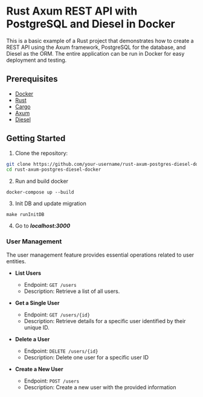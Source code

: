 # Rust Axum REST API with PostgreSQL and Diesel in Docker

This is a basic example of a Rust project that demonstrates how to create a REST API using the Axum framework, PostgreSQL for the database, and Diesel as the ORM. The entire application can be run in Docker for easy deployment and testing.

## Prerequisites

- [Docker](https://www.docker.com/get-started)
- [Rust](https://www.rust-lang.org/tools/install)
- [Cargo](https://doc.rust-lang.org/cargo/getting-started/installation.html)
- [Axum](https://github.com/tokio-rs/axum)
- [Diesel](https://diesel.rs/docs/)

## Getting Started

1. Clone the repository:

```bash
git clone https://github.com/your-username/rust-axum-postgres-diesel-docker.git
cd rust-axum-postgres-diesel-docker
```
2. Run and build docker
```
docker-compose up --build
```

3. Init DB and update migration
```
make runInitDB
```

4. Go to ***localhost:3000***

### User Management

The user management feature provides essential operations related to user entities.

- **List Users**
  - Endpoint: `GET /users`
  - Description: Retrieve a list of all users.

- **Get a Single User**
  - Endpoint: `GET /users/{id}`
  - Description: Retrieve details for a specific user identified by their unique ID.

- **Delete a User**
  - Endpoint: `DELETE /users/{id}`
  - Description: Delete one user for a specific user ID

- **Create a New User**
  - Endpoint: `POST /users`
  - Description: Create a new user with the provided information